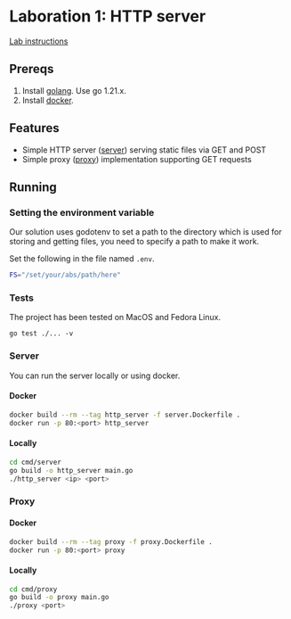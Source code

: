 # Laboration 1: HTTP server

[Lab instructions](https://chalmers.instructure.com/courses/26458/pages/lab-1-http-server)

## Prereqs

1. Install [golang](https://go.dev/doc/install). Use go 1.21.x.
1. Install [docker](https://www.docker.com/get-started).

## Features

- Simple HTTP server ([server]('/server')) serving static files via GET and POST
- Simple proxy ([proxy]('/proxy')) implementation supporting GET requests

## Running

### Setting the environment variable

Our solution uses godotenv to set a path to the directory which is used for storing and getting files, you need to specify a path to make it work.

Set the following in the file named `.env`. 
```bash
FS="/set/your/abs/path/here"
```

### Tests

The project has been tested on MacOS and Fedora Linux.

```
go test ./... -v
```

### Server

You can run the server locally or using docker.

#### Docker

```bash
docker build --rm --tag http_server -f server.Dockerfile .
docker run -p 80:<port> http_server
```

#### Locally

```bash
cd cmd/server
go build -o http_server main.go
./http_server <ip> <port>
```

### Proxy

#### Docker

```bash
docker build --rm --tag proxy -f proxy.Dockerfile .
docker run -p 80:<port> proxy 
```

#### Locally

```bash
cd cmd/proxy
go build -o proxy main.go
./proxy <port>
```
